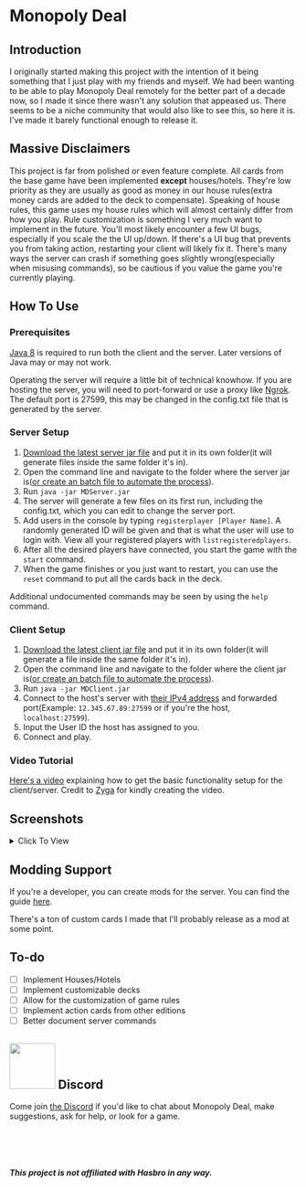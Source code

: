 # Monopoly Deal

## Introduction

I originally started making this project with the intention of it being something that I just play with my friends and myself. We had been wanting to be able to play Monopoly Deal remotely for the better part of a decade now, so I made it since there wasn't any solution that appeased us. There seems to be a niche community that would also like to see this, so here it is. I've made it barely functional enough to release it.

## Massive Disclaimers

This project is far from polished or even feature complete. All cards from the base game have been implemented **except** houses/hotels. They're low priority as they are usually as good as money in our house rules(extra money cards are added to the deck to compensate). Speaking of house rules, this game uses my house rules which will almost certainly differ from how you play. Rule customization is something I very much want to implement in the future. You'll most likely encounter a few UI bugs, especially if you scale the the UI up/down. If there's a UI bug that prevents you from taking action, restarting your client will likely fix it. There's many ways the server can crash if something goes slightly wrong(especially when misusing commands), so be cautious if you value the game you're currently playing.

## How To Use

### Prerequisites

[Java 8](https://www.java.com/en/download/manual.jsp) is required to run both the client and the server. Later versions of Java may or may not work.

Operating the server will require a little bit of technical knowhow. If you are hosting the server, you will need to port-forward or use a proxy like [Ngrok](https://ngrok.com/). The default port is 27599, this may be changed in the config.txt file that is generated by the server.

### Server Setup

1. [Download the latest server jar file](https://github.com/OldManAlpha/Monopoly-Deal/releases) and put it in its own folder(it will generate files inside the same folder it's in).
2. Open the command line and navigate to the folder where the server jar is([or create an batch file to automate the process](https://www.windowscentral.com/how-create-and-run-batch-file-windows-10)).
3. Run `java -jar MDServer.jar`
4. The server will generate a few files on its first run, including the config.txt, which you can edit to change the server port.
5. Add users in the console by typing `registerplayer [Player Name]`. A randomly generated ID will be given and that is what the user will use to login with. View all your registered players with `listregisteredplayers`.
6. After all the desired players have connected, you start the game with the `start` command.
7. When the game finishes or you just want to restart, you can use the `reset` command to put all the cards back in the deck.

Additional undocumented commands may be seen by using the `help` command.

### Client Setup

1. [Download the latest client jar file](https://github.com/OldManAlpha/Monopoly-Deal/releases) and put it in its own folder(it will generate a file inside the same folder it's in).
2. Open the command line and navigate to the folder where the client jar is([or create an batch file to automate the process](https://www.windowscentral.com/how-create-and-run-batch-file-windows-10)).
3. Run `java -jar MDClient.jar`
4. Connect to the host's server with [their IPv4 address](https://whatismyipaddress.com/) and forwarded port(Example: `12.345.67.89:27599` or if you're the host, `localhost:27599`).
5. Input the User ID the host has assigned to you.
6. Connect and play.

### Video Tutorial

[Here's a video](https://www.youtube.com/watch?v=GaBYbJwyJLY) explaining how to get the basic functionality setup for the client/server. Credit to [Zyga](https://www.youtube.com/channel/UCYMOaG7Eqq1jr1-i8m48fMw) for kindly creating the video.

## Screenshots

<details>
  <summary>Click To View</summary>
  <img src="https://i.imgur.com/LOzbxPM.png">
  <img src="https://i.imgur.com/riEtxI9.png">
  <img src="https://i.imgur.com/55eDAzy.png">
  <img src="https://i.imgur.com/PReVrNn.png">
  <img src="https://i.imgur.com/xuIQRYO.png">
  <img src="https://i.imgur.com/tH9nKLW.png">
</details>

## Modding Support

If you're a developer, you can create mods for the server. You can find the guide [here](https://github.com/OldManAlpha/Monopoly-Deal/wiki/Modding-Guide).

There's a ton of custom cards I made that I'll probably release as a mod at some point.

## To-do

- [ ] Implement Houses/Hotels
- [ ] Implement customizable decks
- [ ] Allow for the customization of game rules
- [ ] Implement action cards from other editions
- [ ] Better document server commands

## <img src="https://discord.com/assets/2c21aeda16de354ba5334551a883b481.png" width="80" height="80"> Discord

Come join [the Discord](https://discord.gg/9dKvSguVM4) if you'd like to chat about Monopoly Deal, make suggestions, ask for help, or look for a game.

<br><br><br><br>***This project is not affiliated with Hasbro in any way.***
